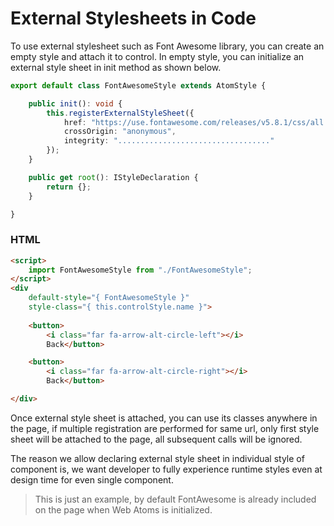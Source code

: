 # External Stylesheets in Code

To use external stylesheet such as Font Awesome library, you can create an empty style and attach it to control. In empty style, you can initialize an external style sheet in init method as shown below.

```typescript
export default class FontAwesomeStyle extends AtomStyle {

    public init(): void {
        this.registerExternalStyleSheet({
            href: "https://use.fontawesome.com/releases/v5.8.1/css/all.css",
            crossOrigin: "anonymous",
            integrity: ".................................."
        });
    }

    public get root(): IStyleDeclaration {
        return {};
    }

}
```

### HTML
```html
<script>
    import FontAwesomeStyle from "./FontAwesomeStyle";
</script>
<div
    default-style="{ FontAwesomeStyle }"
    style-class="{ this.controlStyle.name }">
    
    <button>
        <i class="far fa-arrow-alt-circle-left"></i>
        Back</button>

    <button>
        <i class="far fa-arrow-alt-circle-right"></i>
        Back</button>

</div>
```

Once external style sheet is attached, you can use its classes anywhere in the page, if multiple registration are performed for same url, only first style sheet will be attached to the page, all subsequent calls will be ignored.

The reason we allow declaring external style sheet in individual style of component is, we want developer to fully experience runtime styles even at design time for even single component.

> This is just an example, by default FontAwesome is already included on the page when Web Atoms is initialized.
